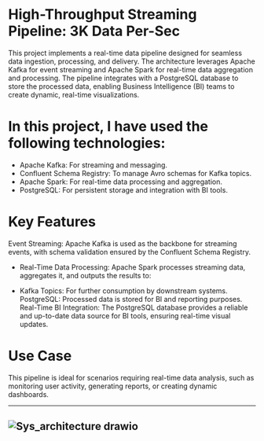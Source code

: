 # High-Throughput Streaming Pipeline: 3K Data Per-Sec

This project implements a real-time data pipeline designed for seamless data ingestion, processing, and delivery. 
The architecture leverages Apache Kafka for event streaming and Apache Spark for real-time data aggregation and processing. 
The pipeline integrates with a PostgreSQL database to store the processed data, enabling Business Intelligence (BI) teams to create dynamic, real-time visualizations.

# In this project, I have used the following technologies:
- Apache Kafka: For streaming and messaging.
- Confluent Schema Registry: To manage Avro schemas for Kafka topics.
- Apache Spark: For real-time data processing and aggregation.
- PostgreSQL: For persistent storage and integration with BI tools.

# Key Features
Event Streaming:
Apache Kafka is used as the backbone for streaming events, with schema validation ensured by the Confluent Schema Registry.

- Real-Time Data Processing:
Apache Spark processes streaming data, aggregates it, and outputs the results to:

- Kafka Topics: For further consumption by downstream systems.
PostgreSQL: Processed data is stored for BI and reporting purposes.
Real-Time BI Integration:
The PostgreSQL database provides a reliable and up-to-date data source for BI tools, ensuring real-time visual updates.

# Use Case
This pipeline is ideal for scenarios requiring real-time data analysis, such as monitoring user activity, generating reports, or creating dynamic dashboards.

----------------------------------------------------------------------------------------------------------------------------------------------
![Sys_architecture drawio](https://github.com/user-attachments/assets/14c102e3-66d1-45e4-adc1-2935a515f2b2)
----------------------------------------------------------------------------------------------------------------------------------------------
